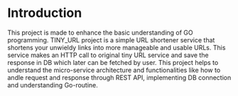 # Introduction

This project is made to enhance the basic understanding of GO programming.
TINY_URL project is a simple URL shortener service that shortens your unwieldy
links into more manageable and usable URLs. This service makes an HTTP call to
original tiny URL service and save the response in DB which later can be fetched
by user. This project helps to understand the micro-service architecture and
functionalities like how to andle request and response through REST API,
implementing DB connection and understanding Go-routine.

